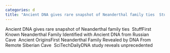 ```yaml
---
categories: d
title: "Ancient DNA gives rare snapshot of Neanderthal family ties  Stuff"
---
```

Ancient DNA gives rare snapshot of Neanderthal family ties&nbsp;&nbsp;StuffFirst Known Neanderthal Family Identified with Ancient DNA from Russian Cave&nbsp;&nbsp;Ancient OriginsFirst Neanderthal Family Revealed by DNA From Remote Siberian Cave&nbsp;&nbsp;SciTechDailyDNA study reveals unprecedented 